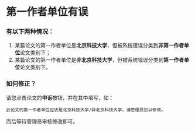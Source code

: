 # 第一作者单位有误


### 有以下两种情况：

1. 某篇论文的第一作者单位是**北京科技大学**，但被系统错误分类到**非第一作者单位**论文类别下；
2. 某篇论文的第一作者单位是**非北京科技大学**，但被系统错误分类到**第一作者单位**论文类别下。


### 如何修正？

请您点击论文的**申诉**按钮，并在其中填写，如：

    此论文的第一作者单位应该是北京科技大学/非北京科技大学，请管理员加以修改。
而后等待管理员审核修改即可。
